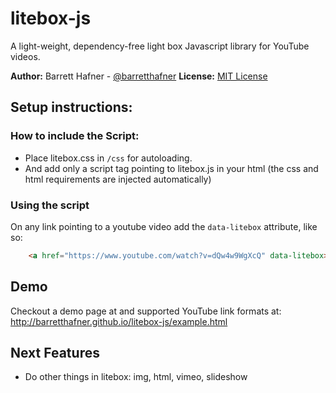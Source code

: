 # litebox-js

A light-weight, dependency-free light box Javascript library for YouTube videos.


**Author:** Barrett Hafner - [@barretthafner](https://www.github.com/barretthafner)
**License:** [MIT License](https://github.com/barretthafner/litebox-js/blob/master/LICENSE)

## Setup instructions:
### How to include the Script:
   * Place litebox.css in `/css` for autoloading.
   * And add only a script tag pointing to litebox.js in your html (the css and html requirements are injected automatically)

### Using the script
  On any link pointing to a youtube video add the `data-litebox` attribute, like so:
```html
    <a href="https://www.youtube.com/watch?v=dQw4w9WgXcQ" data-litebox>Link</a>
```
## Demo
  Checkout a demo page at and supported YouTube link formats at:
  http://barretthafner.github.io/litebox-js/example.html

## Next Features
* Do other things in litebox: img, html, vimeo, slideshow
